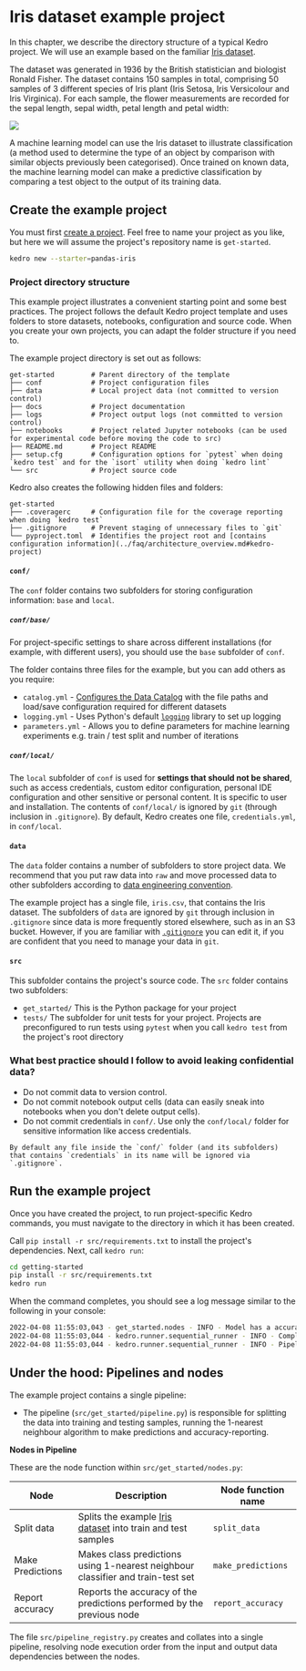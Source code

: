 # Iris dataset example project

In this chapter, we describe the directory structure of a typical Kedro project. We will use an example based on the familiar [Iris dataset](https://www.kaggle.com/uciml/iris).

The dataset was generated in 1936 by the British statistician and biologist Ronald Fisher. The dataset contains 150 samples in total, comprising 50 samples of 3 different species of Iris plant (Iris Setosa, Iris Versicolour and Iris Virginica). For each sample, the flower measurements are recorded for the sepal length, sepal width, petal length and petal width:

![](../meta/images/iris_measurements.png)

A machine learning model can use the Iris dataset to illustrate classification (a method used to determine the type of an object by comparison with similar objects previously been categorised). Once trained on known data, the machine learning model can make a predictive classification by comparing a test object to the output of its training data.

## Create the example project

You must first [create a project](./new_project.md). Feel free to name your project as you like, but here we will assume the project's repository name is `get-started`.

```bash
kedro new --starter=pandas-iris
```

### Project directory structure

This example project illustrates a convenient starting point and some best practices. The project follows the default Kedro project template and uses folders to store datasets, notebooks, configuration and source code. When you create your own projects, you can adapt the folder structure if you need to.

The example project directory is set out as follows:

```
get-started         # Parent directory of the template
├── conf            # Project configuration files
├── data            # Local project data (not committed to version control)
├── docs            # Project documentation
├── logs            # Project output logs (not committed to version control)
├── notebooks       # Project related Jupyter notebooks (can be used for experimental code before moving the code to src)
├── README.md       # Project README
├── setup.cfg       # Configuration options for `pytest` when doing `kedro test` and for the `isort` utility when doing `kedro lint`
└── src             # Project source code
```

Kedro also creates the following hidden files and folders:

```
get-started
├── .coveragerc     # Configuration file for the coverage reporting when doing `kedro test`
├── .gitignore      # Prevent staging of unnecessary files to `git`
└── pyproject.toml  # Identifies the project root and [contains configuration information](../faq/architecture_overview.md#kedro-project)
```

#### `conf/`

The `conf` folder contains two subfolders for storing configuration information: `base` and `local`.

##### `conf/base/`

For project-specific settings to share across different installations (for example, with different users), you should use the `base` subfolder of `conf`.

The folder contains three files for the example, but you can add others as you require:

-   `catalog.yml` - [Configures the Data Catalog](../data/data_catalog.md#using-the-data-catalog-within-kedro-configuration) with the file paths and load/save configuration required for different datasets
-   `logging.yml` - Uses Python's default [`logging`](https://docs.python.org/3/library/logging.html) library to set up logging
-   `parameters.yml` - Allows you to define parameters for machine learning experiments e.g. train / test split and number of iterations

##### `conf/local/`

The `local` subfolder of `conf` is used for **settings that should not be shared**, such as access credentials, custom editor configuration, personal IDE configuration and other sensitive or personal content. It is specific to user and installation. The contents of `conf/local/` is ignored by `git` (through inclusion in `.gitignore`). By default, Kedro creates one file, `credentials.yml`, in `conf/local`.

#### `data`

The `data` folder contains a number of subfolders to store project data. We recommend that you put raw data into `raw` and move processed data to other subfolders according to [data engineering convention](../faq/faq.md#what-is-data-engineering-convention).

The example project has a single file, `iris.csv`, that contains the Iris dataset. The subfolders of `data` are ignored by `git` through inclusion in `.gitignore` since data is more frequently stored elsewhere, such as in an S3 bucket. However, if you are familiar with [`.gitignore`](https://docs.github.com/en/github/using-git/ignoring-files) you can edit it, if you are confident that you need to manage your data in `git`.

#### `src`

This subfolder contains the project's source code. The `src` folder contains two subfolders:

-   `get_started/` This is the Python package for your project
-   `tests/` The subfolder for unit tests for your project. Projects are preconfigured to run tests using `pytest` when you call `kedro test` from the project's root directory

### What best practice should I follow to avoid leaking confidential data?

* Do not commit data to version control.
* Do not commit notebook output cells (data can easily sneak into notebooks when you don't delete output cells).
* Do not commit credentials in `conf/`. Use only the `conf/local/` folder for sensitive information like access credentials.

```{note}
By default any file inside the `conf/` folder (and its subfolders) that contains `credentials` in its name will be ignored via `.gitignore`.
```


## Run the example project

Once you have created the project, to run project-specific Kedro commands, you must navigate to the directory in which it has been created.

Call `pip install -r src/requirements.txt` to install the project's dependencies. Next, call `kedro run`:

```bash
cd getting-started
pip install -r src/requirements.txt
kedro run
```

When the command completes, you should see a log message similar to the following in your console:

```bash
2022-04-08 11:55:03,043 - get_started.nodes - INFO - Model has a accuracy of 0.933 on test data.
2022-04-08 11:55:03,044 - kedro.runner.sequential_runner - INFO - Completed 3 out of 3 tasks
2022-04-08 11:55:03,044 - kedro.runner.sequential_runner - INFO - Pipeline execution completed successfully.
```

## Under the hood: Pipelines and nodes

The example project contains a single pipeline:

- The pipeline (`src/get_started/pipeline.py`) is responsible for splitting the data into training and testing samples, running the 1-nearest neighbour algorithm to make predictions and accuracy-reporting.


**Nodes in Pipeline**

These are the node function within `src/get_started/nodes.py`:

| Node            | Description                                                                                      | Node function name |
| --------------- | ------------------------------------------------------------------------------------------------ | ------------------ |
| Split data      | Splits the example [Iris dataset](https://www.kaggle.com/uciml/iris) into train and test samples | `split_data`       |
| Make Predictions| Makes class predictions using 1-nearest neighbour classifier and train-test set                  | `make_predictions` |
| Report accuracy | Reports the accuracy of the predictions performed by the previous node                           | `report_accuracy`  |


The file `src/pipeline_registry.py` creates and collates into a single pipeline, resolving node execution order from the input and output data dependencies between the nodes.
